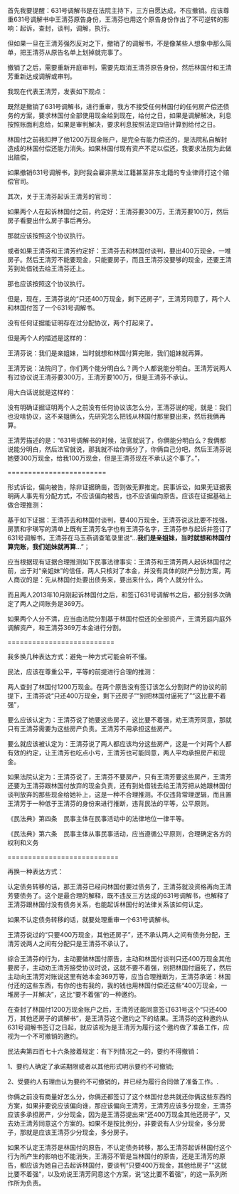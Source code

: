 首先我要提醒：631号调解书是在法院主持下，三方自愿达成，不应撤销。应该尊重631号调解书中王清芬原告身份，王清芬也用这个原告身份作出了不可逆转的影响：起诉，查封，谈判，调解，执行。

但如果一旦在王清芳强烈反对之下，撤销了的调解书，不是像某些人想象中那么简单，把王清芬从原告名单上划掉就完事了。

撤销了之后，需要重新开庭审判，需要先取消王清芬原告身份，然后林国付和王清芳重新达成调解或审判。

我现在代表王清芳，发表如下观点：

既然是撤销了631号调解书，进行重审，我方不接受任何林国付的任何房产偿还债务的方案，要求林国付全部使用现金给到现在，给付之日，如果是调解解决，利息按照账面利息给，如果是审判解决，要求利息按照法定四倍计算到给付之日。

林国付之前我扣押了他1200万现金账户，是完全有能力偿还的，是法院私自解封造成的林国付偿还能力消失。如果林国付现有资产不足以偿还，我要求法院为此做出赔偿，

如果撤销631号调解书，到时我会雇非黑龙江籍甚至非东北籍的专业律师打这个赔偿官司。

其次，关于王清芬起诉王清芳的官司：

如果两个人在起诉林国付之前，约定好：王清芬要300万，王清芳要100万，然后房子看要出什么房子事后再分。

那就应该按照这个协议执行。

或者如果王清芬和王清芳约定好：王清芬去和林国付谈判，要出400万现金，一堆房子。然后王清芳不能要现金，只能要房子，而且王清芬没要够的现金，还要王清芳到处借钱去给王清芬还上。

那也应该按照这个协议执行。

但是，现在，王清芬说的“只还400万现金，剩下还房子”，王清芳同意了，两个人和林国付签了一个631号调解书。

没有任何证据能证明存在过分配协议，两个打起来了。

但是两个人的描述是这样的：

王清芬说：我们是亲姐妹，当时就想和林国付算完账，我们姐妹就再算。

王清芳说：法院问了，你们两个能分明白么？两个人都说能分明白。王清芳说两人有过协议说王清芬要300万，王清芳要100万，但是王清芬不承认。

用大白话说就是这样的：

没有明确证据证明两个人之前没有任何协议该怎么分，王清芬说的呢，就是：我们也没啥协议，这不亲姐俩么，先研究怎么把钱从林国付那里要出来，然后我俩再算。

王清芳描述的是：“631号调解书的时候，法官就说了，你俩能分明白么？我俩都说能分明白，然后法官就说，那我就不给你俩分了，你俩自己分吧，然后王清芬说她要300万现金，给我100万现金，但是王清芬现在不承认这个事了。”，

========================

形式诉讼，偏向被告，除非证据确凿，否则做无罪推定。民事诉讼，如果无证据表明两人事先有分配方式，不应该偏向被告，也不应该偏向原告。应该在证据基础上做合理推测：

基于如下证据：王清芬去和林国付谈判，要400万现金，王清芬说这比要不找强，房票和宇瑛写的清单上既有王清芳名字也有王清芬名字，王清芬参与起诉并签订了631号调解书，王清芬在马玉燕调查笔录里说“...**我们是亲姐妹，当时就想和林国付算完账，我们姐妹就再算**...”；

应当根据现有证据合理推测如下民事法律事实：王清芬和王清芳两人起诉林国付之前，出于对“亲姐妹”的信任，两人只核对了本金，并没有具体的财产分割方案，两人商议的是：先从林国付处要出债务来，要出来什么，两个人就分什么。

而且两人2013年10月刚起诉林国付之后，和签订631号调解书之后，都分别多次确定了两人之间账务是369万。

如果两个人分不清，应当由法院分割基于林国付偿还的全部资产，王清芳庭内庭外调解资产，和王清芬369万本金进行分割。

==========================

我多换几种表达方式：避免一种方式可能会听不懂。

民法，应该在尊重公平，平等的前提进行合理的推测：

两人查封了林国付1200万现金。在两个原告没有签订该怎么分割财产的协议的前提下，王清芬说“只还400万现金，剩下还房子”“别把林国付逼死了”“这比要不着强”，

要么应该认定为：王清芬说了她要这些房子，这比要不着强，劝王清芳同意，那就只有王清芬需要为这些房产负责。王清芳不用承担这些房产。

要么就应该被认定为：王清芬说了两人都应该均分这些房产，这是一个对两个人都有效的约定，让王清芳也吃点小亏，王清芳也可能同意，两人平均承担房产和现金。

如果法院认定为：王清芬说了，王清芬不要房产，只有王清芳要这些房产，王清芳还要为王清芬跟林国付放弃的现金负责，还有到处借钱去给王清芳把从她跟林国付谈判放弃的那些现金给她补上，这是一种不合理推测。不仅违背常理逻辑，而且置王清芳于一种低于王清芬的身份来进行推断，违背民法的平等，公平原则。

《民法典》第四条  民事主体在民事活动中的法律地位一律平等。

《民法典》第六条  民事主体从事民事活动，应当遵循公平原则，合理确定各方的权利和义务

===========================

再换一种表达方式：

认定债务转移的话，那王清芬已经问林国付要过债务了，王清芬就没资格再向王清芳要债务了。这个是最合理的解释，既不违反三方达成的631号调解书，也解释了王清芬跟林国付没有债务关系，也能起诉林国付的法律关系该如何认定。

如果不认定债务转移的话，就要处理重审一个631号调解书。

王清芬说过的“只要400万现金，其他还房子”，还不承认两人之间有债务分配，王清芳说两人之间有分配只是王清芬不承认了。

综合王清芬的行为，主动要做林国付原告，主动和林国付谈判只还400万现金其他要房子，主动劝王清芳接受协议时说，这就不要不着强，别把林国付逼死了，然后主动向王清芳对账说这里有她本金369万等，应当合理推断为，王清芬承诺：林国付还的这些东西，有你的也有我的，我的钱也用林国付偿还这些“400万现金，一堆房子一并解决”，这比“要不着强”的一种邀约。

在查封了林国付1200万现金账户之后，王清芳还能同意签订631号这个“只还400万，其他还房子的调解书”，是王清芬这个邀约之下的结果。王清芬的这种邀约从631号调解书签订之日起，就应该视为是王清芳为履行这个邀约做了准备工作，应视为一个不可撤销的邀约。

民法典第四百七十六条接着规定：有下列情况之一的，要约不得撤销：

1、要约人确定了承诺期限或者以其他形式明示要约不可撤销;

2、受要约人有理由认为要约不可撤销的，并已经为履行合同做了准备工作。.

你俩之前没有商量好怎么分，你俩还都签订了这个林国付总共就还你俩这些东西的方案，如果非要说应该偏向谁，那应该偏向王清芳，王清芳应该多分现金，王清芬应该多承担房产，少分现金，因为是王清芬提出来“还400万现金其他还房子”，又去劝王清芳同意这个方案的。如果不是按比例分，非要说有人少分现金，多分房子，那就是应该王清芬少分现金，多分房子。

如果不认定王清芬是林国付的原告，不认定债务转移，那么王清芬起诉林国付这个行为所产生的影响也不能消失，王清芬不管是当林国付的原告，还是王清芳的原告，都应该为她自己去起诉林国付，要谈判“只要400万现金，其他给房子”“这就比要不着强”，以及劝说王清芳同意这个方案，说“这比要不着强”，的这一系列所作所为负责。
